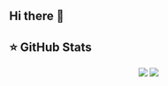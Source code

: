 ## Hi there 👋



## ⭐ GitHub Stats

<p align = "center">
  <img src = "https://github-readme-stats.vercel.app/api?username=apm-cmyk&show_icons=true&theme=midnight-purple&line_height=27">
  <img src = "https://github-readme-stats.vercel.app/api/top-langs/?username=apm-cmyk&theme=midnight-purple">
</p>
